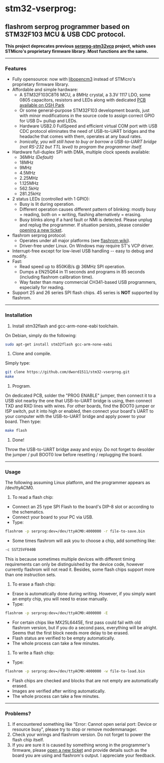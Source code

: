 # stm32-vserprog:
## flashrom serprog programmer based on STM32F103 MCU & USB CDC protocol.
**This project deprecates previous [serprog-stm32vcp](https://github.com/dword1511/serprog-stm32vcp) project, which uses STMicro's proprietary firmware library. Most functions are the same.**

* * *
### Features
* Fully opensource: now with [libopencm3](https://github.com/libopencm3/libopencm3) instead of STMicro's proprietary firmware library.
* Affordable and simple hardware:
  * A STM32F103C8T6 MCU, a 8MHz crystal, a 3.3V 1117 LDO, some 0805 capacitors, resistors and LEDs along with dedicated [PCB available on OSH Park](https://oshpark.com/shared_projects/08Rj6sSm)
  * Or some general-purpose STM32F103 development boards, just with minor modifications in the source code to assign correct GPIO for USB D+ pullup and LEDs.
  * Hardware USB2.0 FullSpeed and efficient virtual COM port with USB CDC protocol eliminates the need of USB-to-UART bridges and the headache that comes with them, operates at any baud rates.
  * *Ironically, you will still have to buy or borrow a USB-to-UART bridge (not RS-232 but TTL level) to program the programmer itself.*
* Hardware full-duplex SPI with DMA, multiple clock speeds available:
  * 36MHz *(Default)*
  * 18MHz
  * 9MHz
  * 4.5MHz
  * 2.25MHz
  * 1.125MHz
  * 562.5kHz
  * 281.25kHz
* 2 status LEDs (controlled with 1 GPIO):
  * Busy is lit during operation.
  * Different operation causes different pattern of blinking: mostly busy = reading, both on = writing, flashing alternatively = erasing.
  * Busy blinks along if a hard fault or NMI is detected. Please unplug and replug the programmer. If situation persists, please consider [opening a new ticket](https://github.com/dword1511/stm32-vserprog/issues).
* flashrom serprog protocol:
  * Operates under all major platforms (see [flashrom wiki](http://www.flashrom.org/Flashrom)).
  * Driver-free under Linux. On Windows may require ST's VCP driver.
* Interrupt-free except for low-level USB handling -- easy to debug and modify.
* Fast:
  * Read speed up to 850KiB/s @ 36MHz SPI operation.
  * Dumps a EN25Q64 in 11 seconds and programs in 85 seconds (including flashrom calibration time).
  * Way faster than many commercial CH341-based USB programmers, especially for reading.
* Support 25 and 26 series SPI flash chips. 45 series is **NOT** supported by flashrom.

* * *
### Installation
1. Install stm32flash and gcc-arm-none-eabi toolchain.

  On Debian, simply do the following:

   ```bash
   sudo apt-get install stm32flash gcc-arm-none-eabi
   ```

1. Clone and compile.

  Simply type:

   ```bash
   git clone https://github.com/dword1511/stm32-vserprog.git
   make
   ```
1. Program.

  On dedicated PCB, solder the "PROG ENABLE" jumper, then connect it to a USB slot nearby the one that USB-to-UART bridge is using, then connect TXD and RXD lines with wires.
  For other boards, find the BOOT0 jumper or ISP switch, put it into high or enabled, then connect your board's UART to your computer with the USB-to-UART bridge and apply power to your board.
  Then type:

   ```bash
   make flash
   ```
1. Done!

  Throw the USB-to-UART bridge away and enjoy. Do not forget to desolder the jumper / pull BOOT0 low before resetting / replugging the board.

* * *
### Usage
The following assuming Linux platform, and the programmer appears as /dev/ttyACM0.

1. To read a flash chip:
  * Connect an 25 type SPI Flash to the board's DIP-8 slot or according to the schematics.
  * Connect your board to your PC via USB.
  * Type:

   ```bash
   flashrom -p serprog:dev=/dev/ttyACM0:4000000 -r file-to-save.bin
   ```
  * Some times flashrom will ask you to choose a chip, add something like:

   ```bash
   -c SST25VF040B
   ```
   This is because sometimes multiple devices with different timing requirements can only be distinguished by the device code, however currently flashrom will not read it. Besides, some flash chips support more than one instruction sets.
1. To erase a flash chip:
  * Erase is automatically done during writing. However, if you simply want an empty chip, you will need to erase manually.
  * Type:

   ```bash
   flashrom -p serprog:dev=/dev/ttyACM0:4000000 -E
   ```
  * For certain chips like MX25L6445E, first pass could fail with old flashrom version, but if you do a second pass, everything will be alright. Seems that the first block needs more delay to be erased.
  * Flash status are verified to be empty automatically.
  * The whole process can take a few minutes.
1. To write a flash chip:
  * Type:

   ```bash
   flashrom -p serprog:dev=/dev/ttyACM0:4000000 -w file-to-load.bin
   ```
  * Flash chips are checked and blocks that are not empty are automatically erased.
  * Images are verified after writing automatically.
  * The whole process can take a few minutes.

* * *
### Problems?
1. If encountered something like "Error: Cannot open serial port: Device or resource busy", please try to stop or remove modemmanager.
1. Check your wirings and flashrom version. Do not forget to power the flash chip itself.
1. If you are sure it is caused by something wrong in the programmer's firmware,
   please [open a new ticket](https://github.com/dword1511/stm32-vserprog/issues) and provide details such as the board you are using and flashrom's output. I appreciate your feedback.
